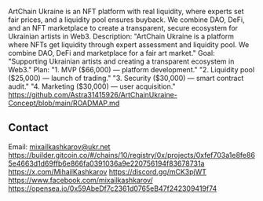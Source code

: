ArtChain Ukraine is an NFT platform with real liquidity, where experts set fair prices, and a liquidity pool ensures buyback. We combine DAO, DeFi, and an NFT marketplace to create a transparent, secure ecosystem for Ukrainian artists in Web3.
Description: "ArtChain Ukraine is a platform where NFTs get liquidity through expert assessment and liquidity pool. We combine DAO, DeFi and marketplace for a fair art market."
Goal: "Supporting Ukrainian artists and creating a transparent ecosystem in Web3."
Plan:
"1. MVP ($66,000) — platform development."
"2. Liquidity pool ($25,000) — launch of trading."
"3. Security ($30,000) — smart contract audit."
"4. Marketing ($30,000) — user acquisition."
https://github.com/Astra31415926/ArtChainUkraine-Concept/blob/main/ROADMAP.md
## Contact
Email: mixailkashkarov@ukr.net
https://builder.gitcoin.co/#/chains/10/registry/0x/projects/0xfef703a1e8fe865e4663d1d69ffb6e866fa0391036a9e220756194f83678731a
https://x.com/MihailKashkarov
https://discord.gg/mCK3pjWT
https://www.facebook.com/mixailkashkarov/
https://opensea.io/0x59AbeDf7c2361d0765eB47f242309419f74
